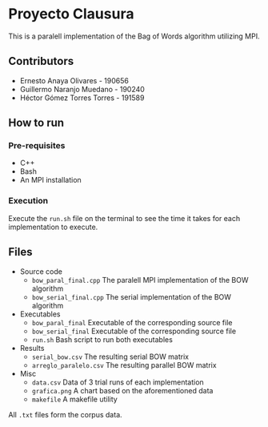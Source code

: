 # Proyecto Clausura

This is a paralell implementation of the Bag of Words algorithm utilizing MPI.

## Contributors
+ Ernesto Anaya Olivares - 190656
+ Guillermo Naranjo Muedano - 190240
+ Héctor Gómez Torres Torres - 191589

## How to run

### Pre-requisites

+ C++
+ Bash
+ An MPI installation

### Execution
Execute the `run.sh` file on the terminal to see the time it takes for each implementation to execute.

## Files

+ Source code
  + `bow_paral_final.cpp` The paralell MPI implementation of the BOW algorithm
  + `bow_serial_final.cpp` The serial implementation of the BOW algorithm
+ Executables
  + `bow_paral_final` Executable of the corresponding source file
  + `bow_serial_final` Executable of the corresponding source file
  + `run.sh` Bash script to run both executables
+ Results
  + `serial_bow.csv` The resulting serial BOW matrix
  + `arreglo_paralelo.csv` The resulting parallel BOW matrix
+ Misc
  + `data.csv` Data of 3 trial runs of each implementation
  + `grafica.png` A chart based on the aforementioned data
  + `makefile` A makefile utility

All `.txt` files form the corpus data.
